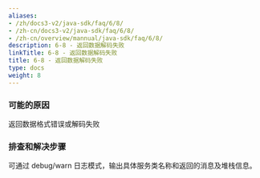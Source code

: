 ```yaml
---
aliases:
- /zh/docs3-v2/java-sdk/faq/6/8/
- /zh-cn/docs3-v2/java-sdk/faq/6/8/
- /zh-cn/overview/mannual/java-sdk/faq/6/8/
description: 6-8 - 返回数据解码失败
linkTitle: 6-8 - 返回数据解码失败
title: 6-8 - 返回数据解码失败
type: docs
weight: 8
---
```








### 可能的原因

返回数据格式错误或解码失败

### 排查和解决步骤
 
可通过 debug/warn 日志模式，输出具体服务类名称和返回的消息及堆栈信息。
